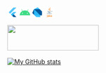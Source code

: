 <code><img height="24" src="https://raw.githubusercontent.com/github/explore/80688e429a7d4ef2fca1e82350fe8e3517d3494d/topics/flutter/flutter.png"></code>
<code><img height="24" src="https://raw.githubusercontent.com/github/explore/80688e429a7d4ef2fca1e82350fe8e3517d3494d/topics/android/android.png"></code>
<code><img height="24" src="https://raw.githubusercontent.com/github/explore/80688e429a7d4ef2fca1e82350fe8e3517d3494d/topics/dart/dart.png"></code>
<code><img height="24" src="https://raw.githubusercontent.com/github/explore/80688e429a7d4ef2fca1e82350fe8e3517d3494d/topics/java/java.png"></code>

<a href="https://stackoverflow.com/users/2087433/mauricio-togneri"><img src="https://stackoverflow.com/users/flair/2087433.png?theme=dark" width="208" height="58"></a>

[![My GitHub stats](https://github-readme-stats.vercel.app/api?username=mauriciotogneri&count_private=true&theme=github_dark&show_icons=true)](https://github.com/mauriciotogneri)

